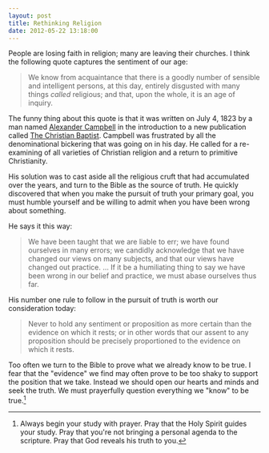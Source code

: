 ```yaml
---
layout: post
title: Rethinking Religion
date: 2012-05-22 13:18:00
---
```


People are losing faith in religion; many are leaving their churches. I
think the following quote captures the sentiment of our age:

> We know from acquaintance that there is a goodly number of sensible
> and intelligent persons, at this day, entirely disgusted with many
> things *called* religious; and that, upon the whole, it is an age of
> inquiry.

The funny thing about this quote is that it was written on July 4, 1823
by a man named [Alexander Campbell][1] in the introduction to a new
publication called [The Christian Baptist][2]. Campbell was frustrated
by all the denominational bickering that was going on in his day. He
called for a re-examining of all varieties of Christian religion and a
return to primitive Christianity.

His solution was to cast aside all the religious cruft that had
accumulated over the years, and turn to the Bible as the source of
truth. He quickly discovered that when you make the pursuit of truth
your primary goal, you must humble yourself and be willing to admit when
you have been wrong about something.

He says it this way:
> We have been taught that we are liable to err; we have found ourselves
> in many errors; we candidly acknowledge that we have changed our views
> on many subjects, and that our views have changed out practice. ... If
> it be a humiliating thing to say we have been wrong in our belief and
> practice, we must abase ourselves thus far.

His number one rule to follow in the pursuit of truth is worth our
consideration today:
> Never to hold any sentiment or proposition as more certain than the
> evidence on which it rests; or in other words that our assent to any
> proposition should be precisely proportioned to the evidence on which
> it rests.

Too often we turn to the Bible to prove what we already know to be true.
I fear that the "evidence" we find may often prove to be too shaky to
support the position that we take. Instead we should open our hearts and
minds and seek the truth. We must prayerfully question everything we
"know" to be true.[^1]

[^1]: Always begin your study with prayer. Pray that the Holy Spirit guides your study. Pray that you're not bringing a personal agenda to the scripture. Pray that God reveals his truth to you.

[1]: http://en.wikipedia.org/wiki/Alexander_Campbell_(clergyman)
[2]: http://www.mun.ca/rels/restmov/texts/acampbell/tcb/TCB00.HTM
